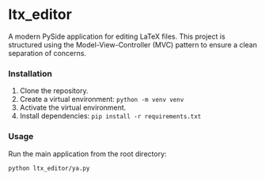 # ltx_editor

A modern PySide application for editing LaTeX files. This project is structured using the Model-View-Controller (MVC) pattern to ensure a clean separation of concerns.

### Installation
1. Clone the repository.
2. Create a virtual environment: `python -m venv venv`
3. Activate the virtual environment.
4. Install dependencies: `pip install -r requirements.txt`

### Usage
Run the main application from the root directory:
```bash
python ltx_editor/ya.py
```
